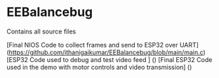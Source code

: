 # EEBalancebug
Contains all source files 

[Final NIOS Code to collect frames and send to ESP32 over UART] (https://github.com/ithanigaikumar/EEBalancebug/blob/main/main.c)
[ESP32 Code used to debug and test video feed ] ()
[Final ESP32 Code used in the demo with motor controls and video transmission] ()
